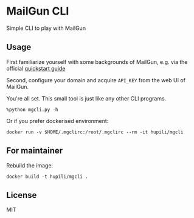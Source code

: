 # MailGun CLI

Simple CLI to play with MailGun

## Usage

First familiarize yourself with some backgrounds of MailGun,
e.g. via the official [quickstart guide](http://documentation.mailgun.com/quickstart.html)

Second, configure your domain and acquire `API_KEY` from the web UI of MailGun.

You're all set.
This small tool is just like any other CLI programs.

```
%python mgcli.py -h
```

Or if you prefer dockerised environment:

```
docker run -v $HOME/.mgclirc:/root/.mgclirc --rm -it hupili/mgcli
```

## For maintainer

Rebuild the image:

```
docker build -t hupili/mgcli .
```

## License

MIT
